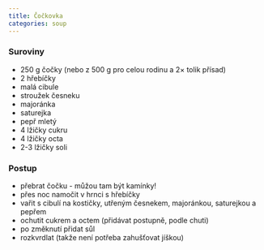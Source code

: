 ```yaml
---
title: Čočkovka
categories: soup
---
```


### Suroviny
- 250 g čočky (nebo z 500 g pro celou rodinu a 2× tolik přísad)
- 2 hřebíčky
- malá cibule
- stroužek česneku
- majoránka
- saturejka
- pepř mletý
- 4 lžičky cukru
- 4 lžičky octa
- 2-3 lžičky soli

### Postup
- přebrat čočku - můžou tam být kamínky!
- přes noc namočit v hrnci s hřebíčky
- vařit s cibulí na kostičky, utřeným česnekem, majoránkou, saturejkou a pepřem
- ochutit cukrem a octem (přidávat postupně, podle chuti)
- po změknutí přidat sůl
- rozkvrdlat (takže není potřeba zahušťovat jíškou)
